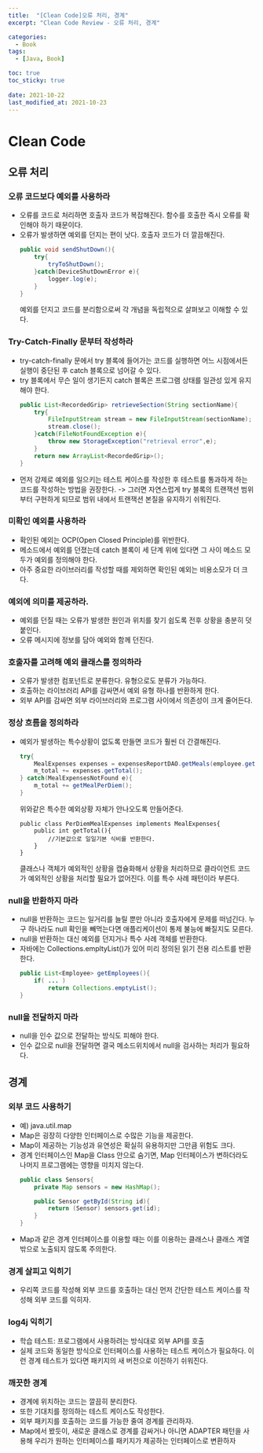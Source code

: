 ```yaml
---
title:  "[Clean Code]오류 처리, 경계"
excerpt: "Clean Code Review - 오류 처리, 경계"

categories:
  - Book
tags:
  - [Java, Book]

toc: true
toc_sticky: true
 
date: 2021-10-22
last_modified_at: 2021-10-23
---
```


# Clean Code

## 오류 처리

### 오류 코드보다 예외를 사용하라
- 오류를 코드로 처리하면 호출자 코드가 복잡해진다. 함수를 호출한 즉시 오류를 확인해야 하기 때문이다.
- 오류가 발생하면 예외를 던지는 편이 낫다. 호출자 코드가 더 깔끔해진다.
    ```java
    public void sendShutDown(){
        try{
            tryToShutDown();
        }catch(DeviceShutDownError e){
            logger.log(e);
        }
    }
    ```
    예외를 던지고 코드를 분리함으로써 각 개념을 독립적으로 살펴보고 이해할 수 있다.

### Try-Catch-Finally 문부터 작성하라
- try-catch-finally 문에서 try 블록에 들어가는 코드를 실행하면 어느 시점에서든 실행이 중단된 후 catch 블록으로 넘어갈 수 있다.
- try 블록에서 무슨 일이 생기든지 catch 블록은 프로그램 상태를 일관성 있게 유지해야 한다.
    ```java
    public List<RecordedGrip> retrieveSection(String sectionName){
        try{
            FileInputStream stream = new FileInputStream(sectionName);
            stream.close();
        }catch(FileNotFoundException e){
            throw new StorageException("retrieval error",e);
        }
        return new ArrayList<RecordedGrip>();
    }
    ```
- 먼저 강제로 예외를 일으키는 테스트 케이스를 작성한 후 테스트를 통과하게 하는 코드를 작성하는 방법을 권장한다. -> 그러면 자연스럽게 try 블록의 트랜잭션 범위부터 구현하게 되므로 범위 내에서 트랜잭션 본질을 유지하기 쉬워진다.

### 미확인 예외를 사용하라
- 확인된 예외는 OCP(Open Closed Principle)를 위반한다.
- 메소드에서 예외를 던졌는데 catch 블록이 세 단계 위에 있다면 그 사이 메소드 모두가 예외를 정의해야 한다.
- 아주 중요한 라이브러리를 작성할 때를 제외하면 확인된 예외는 비용소모가 더 크다. 

### 예외에 의미를 제공하라.
- 예외를 던질 때는 오류가 발생한 원인과 위치를 찾기 쉽도록 전후 상황을 충분히 덧붙인다. 
- 오류 메시지에 정보를 담아 예외와 함께 던진다.

### 호출자를 고려해 예외 클래스를 정의하라
- 오류가 발생한 컴포넌트로 분류한다. 유형으로도 분류가 가능하다.
- 호출하는 라이브러리 API를 감싸면서 예외 유형 하나를 반환하게 한다. 
- 외부 API를 감싸면 외부 라이브러리와 프로그램 사이에서 의존성이 크게 줄어든다.

### 정상 흐름을 정의하라
- 예외가 발생하는 특수상황이 없도록 만들면 코드가 훨씬 더 간결해진다.
    ```java
    try{
        MealExpenses expenses = expensesReportDAO.getMeals(employee.getID());
        m_total += expenses.getTotal();
    } catch(MealExpensesNotFound e){
        m_total += getMealPerDiem();
    }
    ```
    위와같은 특수한 예외상황 자체가 안나오도록 만들어준다.
    ```
    public class PerDiemMealExpenses implements MealExpenses{
        public int getTotal(){
            //기본값으로 일일기본 식비를 반환한다.
        }
    }
    ```
    클래스나 객체가 예외적인 상황을 캡슐화해서 상황을 처리하므로 클라이언트 코드가 예외적인 상황을 처리할 필요가 없어진다. 이를 특수 사례 패턴이라 부른다.

### null을 반환하지 마라
 - null을 반환하는 코드는 일거리를 늘릴 뿐만 아니라 호출자에게 문제를 떠넘긴다. 누구 하나라도 null 확인을 빼먹는다면 애플리케이션이 통제 불능에 빠질지도 모른다.
 - null을 반환하는 대신 예외를 던지거나 특수 사례 객체를 반환한다.
 - 자바에는 Collections.empltyList()가 있어 미리 정의된 읽기 전용 리스트를 반환한다.
    ```java
    public List<Employee> getEmployees(){
        if( ... )
            return Collections.emptyList();
    }
    ```

### null을 전달하지 마라
- null을 인수 값으로 전달하는 방식도 피해야 한다.
- 인수 값으로 null을 전달하면 결국 메소드위치에서 null을 검사하는 처리가 필요하다.


## 경계

### 외부 코드 사용하기
- 예) java.util.map
- Map은 굉장히 다양한 인터페이스로 수많은 기능을 제공한다.
- Map이 제공하는 기능성과 유연성은 확실히 유용하지만 그만큼 위험도 크다.
- 경계 인터페이스인 Map을 Class 안으로 숨기면, Map 인터페이스가 변하더라도 나머지 프로그램에는 영향을 미치지 않는다.
    ```java
    public class Sensors{
        private Map sensors = new HashMap();

        public Sensor getById(String id){
            return (Sensor) sensors.get(id);
        }
    }
    ```
- Map과 같은 경계 인터페이스를 이용할 때는 이를 이용하는 클래스나 클래스 계열 밖으로 노출되지 않도록 주의한다.

### 경계 살피고 익히기
- 우리쪽 코드를 작성해 외부 코드를 호출하는 대신 먼저 간단한 테스트 케이스를 작성해 외부 코드를 익히자.

### log4j 익히기
- 학습 테스트: 프로그램에서 사용하려는 방식대로 외부 API를 호출
- 실제 코드와 동일한 방식으로 인터페이스를 사용하는 테스트 케이스가 필요하다. 이런 경계 테스트가 있다면 패키지의 새 버전으로 이전하기 쉬워진다.

### 깨끗한 경계
- 경계에 위치하는 코드는 깔끔히 분리한다.
- 또한 기대치를 정의하는 테스트 케이스도 작성한다.
- 외부 패키지를 호출하는 코드를 가능한 줄여 경계를 관리하자. 
- Map에서 봤듯이, 새로운 클래스로 경계를 감싸거나 아니면 ADAPTER 패턴을 사용해 우리가 원하는 인터페이스를 패키지가 제공하는 인터페이스로 변환하자